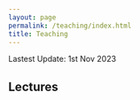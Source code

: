 ```yaml
---
layout: page
permalink: /teaching/index.html
title: Teaching
---
```


Lastest Update: 1st Nov 2023&nbsp; 

## Lectures

  
  <br>
  <br>
  <br>
  <br>
  <br>
  <br>
  <br>
  <br>
  <br>
  <br>



